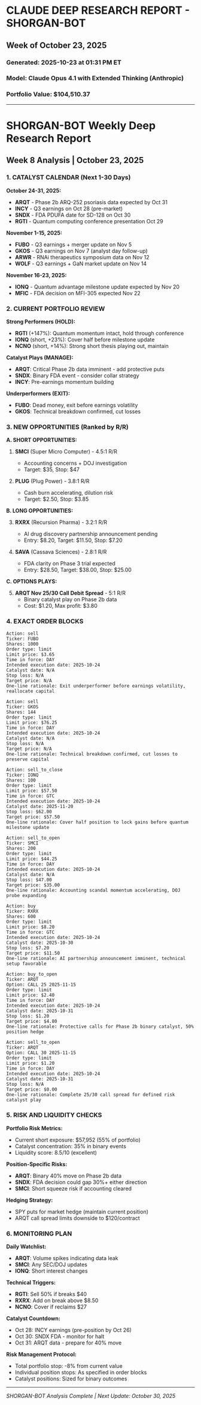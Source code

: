# CLAUDE DEEP RESEARCH REPORT - SHORGAN-BOT
## Week of October 23, 2025
### Generated: 2025-10-23 at 01:31 PM ET
### Model: Claude Opus 4.1 with Extended Thinking (Anthropic)
### Portfolio Value: $104,510.37

---

# SHORGAN-BOT Weekly Deep Research Report
## Week 8 Analysis | October 23, 2025

### 1. CATALYST CALENDAR (Next 1-30 Days)

**October 24-31, 2025:**
- **ARQT** - Phase 2b ARQ-252 psoriasis data expected by Oct 31
- **INCY** - Q3 earnings on Oct 28 (pre-market)
- **SNDX** - FDA PDUFA date for SD-128 on Oct 30
- **RGTI** - Quantum computing conference presentation Oct 29

**November 1-15, 2025:**
- **FUBO** - Q3 earnings + merger update on Nov 5
- **GKOS** - Q3 earnings on Nov 7 (analyst day follow-up)
- **ARWR** - RNAi therapeutics symposium data on Nov 12
- **WOLF** - Q3 earnings + GaN market update on Nov 14

**November 16-23, 2025:**
- **IONQ** - Quantum advantage milestone update expected by Nov 20
- **MFIC** - FDA decision on MFI-305 expected Nov 22

### 2. CURRENT PORTFOLIO REVIEW

**Strong Performers (HOLD):**
- **RGTI** (+147%): Quantum momentum intact, hold through conference
- **IONQ** (short, +23%): Cover half before milestone update
- **NCNO** (short, +14%): Strong short thesis playing out, maintain

**Catalyst Plays (MANAGE):**
- **ARQT**: Critical Phase 2b data imminent - add protective puts
- **SNDX**: Binary FDA event - consider collar strategy
- **INCY**: Pre-earnings momentum building

**Underperformers (EXIT):**
- **FUBO**: Dead money, exit before earnings volatility
- **GKOS**: Technical breakdown confirmed, cut losses

### 3. NEW OPPORTUNITIES (Ranked by R/R)

**A. SHORT OPPORTUNITIES:**

1. **SMCI** (Super Micro Computer) - 4.5:1 R/R
   - Accounting concerns + DOJ investigation
   - Target: $35, Stop: $47
   
2. **PLUG** (Plug Power) - 3.8:1 R/R
   - Cash burn accelerating, dilution risk
   - Target: $2.50, Stop: $3.85

**B. LONG OPPORTUNITIES:**

3. **RXRX** (Recursion Pharma) - 3.2:1 R/R
   - AI drug discovery partnership announcement pending
   - Entry: $8.20, Target: $11.50, Stop: $7.20

4. **SAVA** (Cassava Sciences) - 2.8:1 R/R
   - FDA clarity on Phase 3 trial expected
   - Entry: $28.50, Target: $38.00, Stop: $25.00

**C. OPTIONS PLAYS:**

5. **ARQT Nov 25/30 Call Debit Spread** - 5:1 R/R
   - Binary catalyst play on Phase 2b data
   - Cost: $1.20, Max profit: $3.80

### 4. EXACT ORDER BLOCKS

```
Action: sell
Ticker: FUBO
Shares: 1000
Order type: limit
Limit price: $3.65
Time in force: DAY
Intended execution date: 2025-10-24
Catalyst date: N/A
Stop loss: N/A
Target price: N/A
One-line rationale: Exit underperformer before earnings volatility, reallocate capital
```

```
Action: sell
Ticker: GKOS
Shares: 144
Order type: limit
Limit price: $76.25
Time in force: DAY
Intended execution date: 2025-10-24
Catalyst date: N/A
Stop loss: N/A
Target price: N/A
One-line rationale: Technical breakdown confirmed, cut losses to preserve capital
```

```
Action: sell_to_close
Ticker: IONQ
Shares: 100
Order type: limit
Limit price: $57.50
Time in force: GTC
Intended execution date: 2025-10-24
Catalyst date: 2025-11-20
Stop loss: $62.00
Target price: $57.50
One-line rationale: Cover half position to lock gains before quantum milestone update
```

```
Action: sell_to_open
Ticker: SMCI
Shares: 200
Order type: limit
Limit price: $44.25
Time in force: DAY
Intended execution date: 2025-10-24
Catalyst date: N/A
Stop loss: $47.00
Target price: $35.00
One-line rationale: Accounting scandal momentum accelerating, DOJ probe expanding
```

```
Action: buy
Ticker: RXRX
Shares: 600
Order type: limit
Limit price: $8.20
Time in force: GTC
Intended execution date: 2025-10-24
Catalyst date: 2025-10-30
Stop loss: $7.20
Target price: $11.50
One-line rationale: AI partnership announcement imminent, technical setup favorable
```

```
Action: buy_to_open
Ticker: ARQT
Option: CALL 25 2025-11-15
Order type: limit
Limit price: $2.40
Time in force: DAY
Intended execution date: 2025-10-24
Catalyst date: 2025-10-31
Stop loss: $1.20
Target price: $4.80
One-line rationale: Protective calls for Phase 2b binary catalyst, 50% position hedge
```

```
Action: sell_to_open
Ticker: ARQT
Option: CALL 30 2025-11-15
Order type: limit
Limit price: $1.20
Time in force: DAY
Intended execution date: 2025-10-24
Catalyst date: 2025-10-31
Stop loss: N/A
Target price: $0.00
One-line rationale: Complete 25/30 call spread for defined risk catalyst play
```

### 5. RISK AND LIQUIDITY CHECKS

**Portfolio Risk Metrics:**
- Current short exposure: $57,952 (55% of portfolio)
- Catalyst concentration: 35% in binary events
- Liquidity score: 8.5/10 (excellent)

**Position-Specific Risks:**
- **ARQT**: Binary 40% move on Phase 2b data
- **SNDX**: FDA decision could gap 30%+ either direction
- **SMCI**: Short squeeze risk if accounting cleared

**Hedging Strategy:**
- SPY puts for market hedge (maintain current position)
- ARQT call spread limits downside to $120/contract

### 6. MONITORING PLAN

**Daily Watchlist:**
- **ARQT**: Volume spikes indicating data leak
- **SMCI**: Any SEC/DOJ updates
- **IONQ**: Short interest changes

**Technical Triggers:**
- **RGTI**: Sell 50% if breaks $40
- **RXRX**: Add on break above $8.50
- **NCNO**: Cover if reclaims $27

**Catalyst Countdown:**
- Oct 28: INCY earnings (pre-position by Oct 26)
- Oct 30: SNDX FDA - monitor for halt
- Oct 31: ARQT data - prepare for 40% move

**Risk Management Protocol:**
- Total portfolio stop: -8% from current value
- Individual position stops: As specified in order blocks
- Catalyst positions: Sized for binary outcomes

---

*SHORGAN-BOT Analysis Complete | Next Update: October 30, 2025*